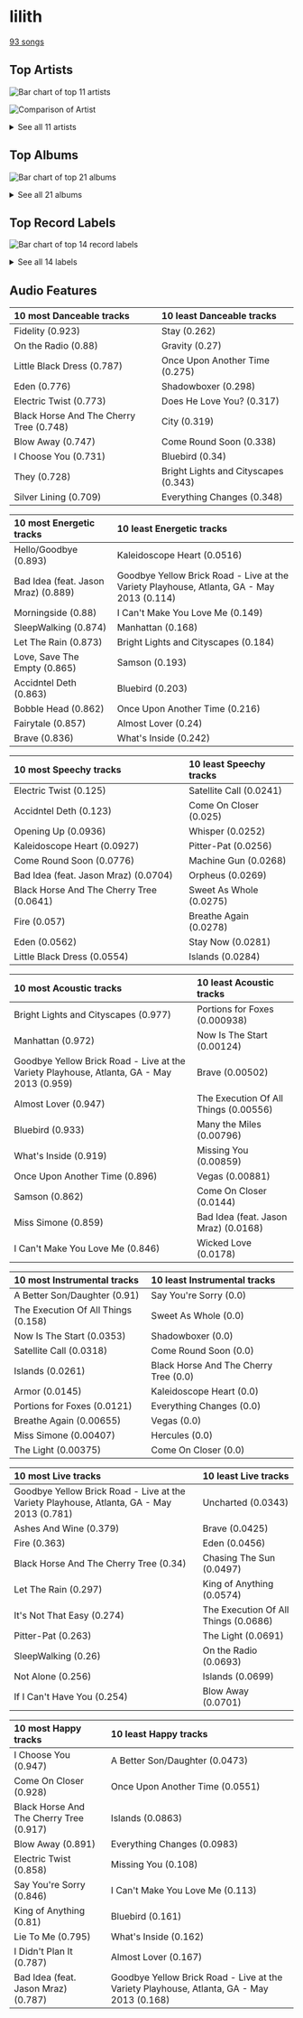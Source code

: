 # lilith

[93 songs](lilith_tracks.md)

## Top Artists

![Bar chart of top 11 artists](../images/genres/lilith/artists.png)

![Comparison of Artist](../images/genres/lilith/artists_comparison.png)


<details>
<summary>See all 11 artists</summary>

| Number of Tracks | Art | Artist | 🔗 |
|---:|:---|:---|:---|
| 59 | <img src="https://i.scdn.co/image/ab6761610000e5eb0bae7cfd3b32b10154e0b8b3" alt="" width="50" /> | [Sara Bareilles](../artists/sara_bareilles.md) | [🔗](https://open.spotify.com/artist/2Sqr0DXoaYABbjBo9HaMkM) |
| 7 | <img src="https://i.scdn.co/image/ab6761610000e5eb271320bcc15789b23aa83a44" alt="" width="50" /> | Erin McCarley | [🔗](https://open.spotify.com/artist/6Y4bCmUNPDKqc7dHkVvgim) |
| 7 | <img src="https://i.scdn.co/image/15b7ee7550ed4472700d573803ff90f2967f84d1" alt="" width="50" /> | A Fine Frenzy | [🔗](https://open.spotify.com/artist/5dTYaRzOn4rXGBLH052EeQ) |
| 6 | <img src="https://i.scdn.co/image/7b2813bb4afb38f0dab9470a514091fc4ef6b1a1" alt="" width="50" /> | Rilo Kiley | [🔗](https://open.spotify.com/artist/2cevwbv7ISD92VMNLYLHZA) |
| 4 | <img src="https://i.scdn.co/image/da5f4b11c665b4d17c7ed24eb23949c046208dcd" alt="" width="50" /> | Jem | [🔗](https://open.spotify.com/artist/4v4xuH9VypORYabMnhPLt1) |
| 4 | <img src="https://i.scdn.co/image/ab6761610000e5eba36a9f95d59ab791d5e897e9" alt="" width="50" /> | Regina Spektor | [🔗](https://open.spotify.com/artist/3z6Gk257P9jNcZbBXJNX5i) |
| 3 | <img src="https://i.scdn.co/image/ab6761610000e5eb8457f57bc526c37bd804b924" alt="" width="50" /> | KT Tunstall | [🔗](https://open.spotify.com/artist/5zzrJD2jXrE9dZ1AklRFcL) |
| 1 | <img src="https://i.scdn.co/image/ab6761610000e5ebce8d5be6690c6964069ab8e0" alt="" width="50" /> | Jason Mraz | [🔗](https://open.spotify.com/artist/4phGZZrJZRo4ElhRtViYdl) |
| 1 | <img src="https://i.scdn.co/image/ab6761610000e5ebe86f788af4e127154da1257f" alt="" width="50" /> | Bonnie Raitt | [🔗](https://open.spotify.com/artist/4KDyYWR7IpxZ7xrdYbKrqY) |
| 1 | <img src="https://i.scdn.co/image/ab6761610000e5ebf178cbda9bd9a389581ff021" alt="" width="50" /> | Fiona Apple | [🔗](https://open.spotify.com/artist/3g2kUQ6tHLLbmkV7T4GPtL) |
| 1 | <img src="https://i.scdn.co/image/ab6761610000e5eb5ec0ed4b4cd16649c0ded8a7" alt="" width="50" /> | Brandi Carlile | [🔗](https://open.spotify.com/artist/2sG4zTOLvjKG1PSoOyf5Ej) |

</details>

## Top Albums

![Bar chart of top 21 albums](../images/genres/lilith/albums.png)


<details>
<summary>See all 21 albums</summary>

| Number of Tracks | Art | Album | Release Date | 🔗 |
|---:|:---|:---|:---|:---|
| 13 | <img src="https://i.scdn.co/image/ab67616d0000b2733fa3caf3da101e3cd28a53a6" alt="" width="50" /> | Kaleidoscope Heart | 2010-09-07 | [🔗](https://open.spotify.com/album/627ukPRwYxyBREHxBq0vGJ) |
| 12 | <img src="https://i.scdn.co/image/ab67616d0000b273022b4010e20659300f42c375" alt="" width="50" /> | The Blessed Unrest | 2013-07-16 | [🔗](https://open.spotify.com/album/7lpbyGc4fHsQkBTsfWVBhp) |
| 12 | <img src="https://i.scdn.co/image/ab67616d0000b2731c3e0a58f3ee28af2922e351" alt="" width="50" /> | Little Voice | 2007-07-03 | [🔗](https://open.spotify.com/album/2Z9WUERfMjOgQ6ze9TcGbF) |
| 10 | <img src="https://i.scdn.co/image/ab67616d0000b2739e7dad80eb4bb664ff9e6fc8" alt="" width="50" /> | Amidst the Chaos (Bonus Version) | 2019-05-10 | [🔗](https://open.spotify.com/album/5x2sDapUIdq0qk1ezff3gm) |
| 7 | <img src="https://i.scdn.co/image/ab67616d0000b2734280a158a96c9b0274eb7e99" alt="" width="50" /> | Love, Save The Empty | 2009 | [🔗](https://open.spotify.com/album/1tF7625TFqvfzMbappj1pQ) |
| 6 | <img src="https://i.scdn.co/image/ab67616d0000b2737acf0cb659dceb25ddbfd39a" alt="" width="50" /> | What's Inside: Songs from Waitress | 2015-11-06 | [🔗](https://open.spotify.com/album/1s6codM2ZAB008t9GTyaEk) |
| 5 | <img src="https://i.scdn.co/image/ab67616d0000b2731cb638deee3de9a9060ca6aa" alt="" width="50" /> | Once Upon Another Time | 2012-05-22 | [🔗](https://open.spotify.com/album/1PrqYZJRzGNf8AsSOraxnZ) |
| 4 | <img src="https://i.scdn.co/image/ab67616d0000b273cd519fa579f43e384aa891f1" alt="" width="50" /> | Finally Woken | 2004-03-23 | [🔗](https://open.spotify.com/album/3RkjNfqqlhWyLrRp0ZCARU) |
| 3 | <img src="https://i.scdn.co/image/ab67616d0000b273119ad2ebc0d33edf847ed8c6" alt="" width="50" /> | One Cell In The Sea | 2007 | [🔗](https://open.spotify.com/album/0Ot7MEgreG2R93aN42M9iK) |
| 3 | <img src="https://i.scdn.co/image/ab67616d0000b2737da94a1beda4172d30b74735" alt="" width="50" /> | More Adventurous (U.S. Release) | 2004-07-27 | [🔗](https://open.spotify.com/album/4n36X2GMJ84BKh9D9zMRVI) |
| 3 | <img src="https://i.scdn.co/image/ab67616d0000b273183730e8038fa632b2c227da" alt="" width="50" /> | Eye To The Telescope | 2005-01-01 | [🔗](https://open.spotify.com/album/3j70PDKieTWQAwas3bPHRZ) |
| 3 | <img src="https://i.scdn.co/image/ab67616d0000b273e7b8e0abcd5cdc4c8b5a238c" alt="" width="50" /> | Bomb In A Birdcage | 2009-01-01 | [🔗](https://open.spotify.com/album/07IV5RxLvAUeZbcPm4zOzn) |
| 3 | <img src="https://i.scdn.co/image/ab67616d0000b2732d81f491319b86356eb10c4e" alt="" width="50" /> | Begin to Hope | 2006-06-13 | [🔗](https://open.spotify.com/album/4L4tcx3itXbtx5kuchKhFE) |
| 2 | <img src="https://i.scdn.co/image/ab67616d0000b27315d01f89c4963e1bbb495697" alt="" width="50" /> | The Execution Of All Things | 2002-10-01 | [🔗](https://open.spotify.com/album/23EqcK0ZR1ravQaEsGpQyH) |
| 1 | <img src="https://i.scdn.co/image/ab67616d0000b27365605f713fce29c2682c9ebe" alt="" width="50" /> | Under The Blacklight (Standard Version) | 2007-08-20 | [🔗](https://open.spotify.com/album/2f9RsTZpsYMLRVZBtW7En8) |
| 1 | <img src="https://i.scdn.co/image/ab67616d0000b273b254ca0983d65ede8e3d2f7a" alt="" width="50" /> | Tidal | 1996-07-23 | [🔗](https://open.spotify.com/album/5gVBXH8MT6zfdRkjp7qT18) |
| 1 | <img src="https://i.scdn.co/image/ab67616d0000b2732cf1dcc65396176307f23524" alt="" width="50" /> | PINES | 2012-01-01 | [🔗](https://open.spotify.com/album/1876e9QcHkJ3Hgo4NqKXBN) |
| 1 | <img src="https://i.scdn.co/image/ab67616d0000b273a1113af3a19a41dc8eec534e" alt="" width="50" /> | Luck Of The Draw | 1991-01-01 | [🔗](https://open.spotify.com/album/6blrkOZ0VmkhYPjfoD7eqf) |
| 1 | <img src="https://i.scdn.co/image/ab67616d0000b2738c8d5428b693308705e7caca" alt="" width="50" /> | Far | 2009-06-09 | [🔗](https://open.spotify.com/album/5t0lQDPLF22wmWCtSZkIVv) |
| 1 | <img src="https://i.scdn.co/image/ab67616d0000b27338216a01881aff4e54a0850d" alt="" width="50" /> | Brave Enough: Live at the Variety Playhouse | 2013-10-22 | [🔗](https://open.spotify.com/album/7L4ZgnQqEhCEsV9GnMeXtE) |
| 1 | <img src="https://i.scdn.co/image/ab67616d0000b273f5aac98410fb9e64e29827d4" alt="" width="50" /> | Bear Creek | 2012-06-01 | [🔗](https://open.spotify.com/album/5b8YTIrc88vdnfRguZqvVE) |

</details>


## Top Record Labels

![Bar chart of top 14 record labels](../images/genres/lilith/labels.png)


<details>
<summary>See all 14 labels</summary>

| Number of Tracks | Label |
|---:|:---|
| 59 | [Epic](../labels/epic.md) |
| 10 | [Virgin Records](../labels/virgin_records.md) |
| 7 | Universal (MT) |
| 4 | [Warner Records](../labels/warner_records.md) |
| 4 | Sire |
| 4 | ATO Records |
| 3 | Relentless |
| 3 | Brute |
| 3 | Beaute |
| 2 | Saddle Creek |
| 1 | Work |
| 1 | [Columbia](../labels/columbia.md) |
| 1 | Clean Slate |
| 1 | [Capitol Records](../labels/capitol_records.md) |

</details>


## Audio Features

| 10 most Danceable tracks | 10 least Danceable tracks |
|:---|:---|
| Fidelity (0.923) | Stay (0.262) |
| On the Radio (0.88) | Gravity (0.27) |
| Little Black Dress (0.787) | Once Upon Another Time (0.275) |
| Eden (0.776) | Shadowboxer (0.298) |
| Electric Twist (0.773) | Does He Love You? (0.317) |
| Black Horse And The Cherry Tree (0.748) | City (0.319) |
| Blow Away (0.747) | Come Round Soon (0.338) |
| I Choose You (0.731) | Bluebird (0.34) |
| They (0.728) | Bright Lights and Cityscapes (0.343) |
| Silver Lining (0.709) | Everything Changes (0.348) |

| 10 most Energetic tracks | 10 least Energetic tracks |
|:---|:---|
| Hello/Goodbye (0.893) | Kaleidoscope Heart (0.0516) |
| Bad Idea (feat. Jason Mraz) (0.889) | Goodbye Yellow Brick Road - Live at the Variety Playhouse, Atlanta, GA - May 2013 (0.114) |
| Morningside (0.88) | I Can't Make You Love Me (0.149) |
| SleepWalking (0.874) | Manhattan (0.168) |
| Let The Rain (0.873) | Bright Lights and Cityscapes (0.184) |
| Love, Save The Empty (0.865) | Samson (0.193) |
| Accidntel Deth (0.863) | Bluebird (0.203) |
| Bobble Head (0.862) | Once Upon Another Time (0.216) |
| Fairytale (0.857) | Almost Lover (0.24) |
| Brave (0.836) | What's Inside (0.242) |

| 10 most Speechy tracks | 10 least Speechy tracks |
|:---|:---|
| Electric Twist (0.125) | Satellite Call (0.0241) |
| Accidntel Deth (0.123) | Come On Closer (0.025) |
| Opening Up (0.0936) | Whisper (0.0252) |
| Kaleidoscope Heart (0.0927) | Pitter-Pat (0.0256) |
| Come Round Soon (0.0776) | Machine Gun (0.0268) |
| Bad Idea (feat. Jason Mraz) (0.0704) | Orpheus (0.0269) |
| Black Horse And The Cherry Tree (0.0641) | Sweet As Whole (0.0275) |
| Fire (0.057) | Breathe Again (0.0278) |
| Eden (0.0562) | Stay Now (0.0281) |
| Little Black Dress (0.0554) | Islands (0.0284) |

| 10 most Acoustic tracks | 10 least Acoustic tracks |
|:---|:---|
| Bright Lights and Cityscapes (0.977) | Portions for Foxes (0.000938) |
| Manhattan (0.972) | Now Is The Start (0.00124) |
| Goodbye Yellow Brick Road - Live at the Variety Playhouse, Atlanta, GA - May 2013 (0.959) | Brave (0.00502) |
| Almost Lover (0.947) | The Execution Of All Things (0.00556) |
| Bluebird (0.933) | Many the Miles (0.00796) |
| What's Inside (0.919) | Missing You (0.00859) |
| Once Upon Another Time (0.896) | Vegas (0.00881) |
| Samson (0.862) | Come On Closer (0.0144) |
| Miss Simone (0.859) | Bad Idea (feat. Jason Mraz) (0.0168) |
| I Can't Make You Love Me (0.846) | Wicked Love (0.0178) |

| 10 most Instrumental tracks | 10 least Instrumental tracks |
|:---|:---|
| A Better Son/Daughter (0.91) | Say You're Sorry (0.0) |
| The Execution Of All Things (0.158) | Sweet As Whole (0.0) |
| Now Is The Start (0.0353) | Shadowboxer (0.0) |
| Satellite Call (0.0318) | Come Round Soon (0.0) |
| Islands (0.0261) | Black Horse And The Cherry Tree (0.0) |
| Armor (0.0145) | Kaleidoscope Heart (0.0) |
| Portions for Foxes (0.0121) | Everything Changes (0.0) |
| Breathe Again (0.00655) | Vegas (0.0) |
| Miss Simone (0.00407) | Hercules (0.0) |
| The Light (0.00375) | Come On Closer (0.0) |

| 10 most Live tracks | 10 least Live tracks |
|:---|:---|
| Goodbye Yellow Brick Road - Live at the Variety Playhouse, Atlanta, GA - May 2013 (0.781) | Uncharted (0.0343) |
| Ashes And Wine (0.379) | Brave (0.0425) |
| Fire (0.363) | Eden (0.0456) |
| Black Horse And The Cherry Tree (0.34) | Chasing The Sun (0.0497) |
| Let The Rain (0.297) | King of Anything (0.0574) |
| It's Not That Easy (0.274) | The Execution Of All Things (0.0686) |
| Pitter-Pat (0.263) | The Light (0.0691) |
| SleepWalking (0.26) | On the Radio (0.0693) |
| Not Alone (0.256) | Islands (0.0699) |
| If I Can't Have You (0.254) | Blow Away (0.0701) |

| 10 most Happy tracks | 10 least Happy tracks |
|:---|:---|
| I Choose You (0.947) | A Better Son/Daughter (0.0473) |
| Come On Closer (0.928) | Once Upon Another Time (0.0551) |
| Black Horse And The Cherry Tree (0.917) | Islands (0.0863) |
| Blow Away (0.891) | Everything Changes (0.0983) |
| Electric Twist (0.858) | Missing You (0.108) |
| Say You're Sorry (0.846) | I Can't Make You Love Me (0.113) |
| King of Anything (0.81) | Bluebird (0.161) |
| Lie To Me (0.795) | What's Inside (0.162) |
| I Didn't Plan It (0.787) | Almost Lover (0.167) |
| Bad Idea (feat. Jason Mraz) (0.787) | Goodbye Yellow Brick Road - Live at the Variety Playhouse, Atlanta, GA - May 2013 (0.168) |
